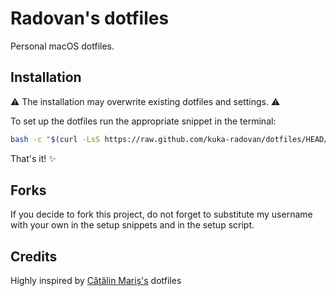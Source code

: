 # Radovan's dotfiles

Personal macOS dotfiles.

## Installation

⚠️ The installation may overwrite existing dotfiles and settings. ⚠️

To set up the dotfiles run the appropriate snippet in the terminal:

```sh
bash -c "$(curl -LsS https://raw.github.com/kuka-radovan/dotfiles/HEAD/src/setup.sh)"
```

That's it! ✨

## Forks

If you decide to fork this project, do not forget to substitute my username with your own in the setup snippets and in the setup script.

## Credits

Highly inspired by [Cătălin Mariș's](https://github.com/alrra/dotfiles) dotfiles
